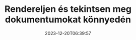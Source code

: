 ---
############################# Static ############################
layout: "family"
date: 2023-12-20T06:39:57
draft: false

product: "Viewer"
product_tag: "viewer"

############################# Head ############################
head_title: "Render and View Documents API | On Premise API és online szolgáltatás"
head_description: "Rendereljen és tekintsen meg Word, PDF, Excel, Powerpoint vagy képfájlokat egyszerűen és ingyenesen"

############################# Header ############################
title: "Rendereljen és tekintsen meg dokumentumokat könnyedén"
description: |
  Hatékony Viewer API a különböző fájlok PDF, HTML és kép formátumban való megjelenítéséhez.

  Töltsön be dokumentumokat különböző forrásokból, beleértve a fájlokat, adatfolyamokat, URL-eket, FTP-kiszolgálókat, Amazon S3-at, Azure Blob Storage-ot és egyebeket.

  Hozzon létre reszponzív HTML-oldalakat, védje meg a kimeneti PDF-fájlokat, és rendezze át az oldalakat, forgassa el az oldalakat, jelenítsen meg jegyzeteket és megjegyzéseket, ha szükséges.
  

############################# Platforms ############################
supported_platforms:
  enable: true  
  head_title: "Válassza ki a platformját"
  title: "Támogatott platformok"
  description: "A GroupDocs.Viewer könyvtár a következő operációs rendszereket és keretrendszereket támogatja"
  details_link_title: "Tudj meg többet"
  items:
    # supported_platforms loop
    - title: ".NET"
      description: "GroupDocs.Viewer for .NET"
      color: "blue"
      tag: "net"
      link: "/viewer/net/"
      features_link: "https://docs.groupdocs.com/viewer/net/system-requirements/"
      features:
        # features loop
        - content: ".NET Framework 4.6.2+  <br>  .NET Core 3.1  <br>  .NET 6+"
          rows: "3"
        # features loop
        - content: "Windows, Linux"
          rows: "1"
        # features loop
        - content: "180+ file formats"
          rows: "1"
        # features loop
        - content: "UI package for ASP.NET Core"
          rows: "1"
        # features loop
        - content: "ASP.NET WebForms Demo  <br>  ASP.NET MVC Demo  <br>  ASP.NET Core Demo"
          rows: "3"
    
    # supported_platforms loop
    - title: "Java"
      description: "GroupDocs.Viewer for Java"
      color: "red"
      tag: "java"
      link: "/viewer/java/"
      features_link: "https://docs.groupdocs.com/viewer/java/system-requirements/"
      features:
        # features loop
        - content: "J2SE 8.0 (1.8)+"
          rows: "3"
        # features loop
        - content:  "Windows, Linux, macOS"
          rows: "1"       
        # features loop
        - content:  "180+ file formats"
          rows: "1"
        # features loop
        - content:  "UI package for Spring and Dropwizard"
          rows: "1"
        # features loop
        - content:  "Spring Demo  <br>  Dropwizard demo"
          rows: "3"

    # supported_platforms loop
    - title: "Node.js"
      description: "GroupDocs.Viewer for Node.js"
      color: "green"
      tag: "nodejs-java"
      link: "/viewer/nodejs-java/"
      features_link: "https://docs.groupdocs.com/viewer/nodejs-java/system-requirements/"
      features:
        # features loop
        - content: "Node.js 16+  <br>  and J2SE 8.0 (1.8)+"
          rows: "3"
        # features loop
        - content:  "Windows, Linux, macOS"
          rows: "1"
        # features loop
        - content:  "180+ file formats"
          rows: "1"
        # features loop
        - content:  "UI package - coming soon "
          rows: "1" 
        # features loop
        - content:  "Demo - coming soon "
          rows: "3" 



############################# Features ############################

features:
  enable: true
  title: "A GroupDocs.Viewer szolgáltatáskészlete"
  description: "API különböző típusú, például HTML-, PDF-, PNG- és JPEG-fájlok megjelenítéséhez az alkalmazásokban, hogy azokat harmadik féltől származó szoftverek nélkül is megtekinthesse."

  items:
    # feature loop
    - icon: "view"
      title: "Dokumentumok és képek megtekintése"
      content: "Tekintse meg a dokumentumokat HTML-, PDF-, PNG- és JPEG-fájlokként."
    # feature loop
    - icon: "password"
      title: "Nyissa meg a védett dokumentumokat"
      content: "Adjon meg egy jelszót a titkosított dokumentumok megnyitásához."

    # feature loop
    - icon: "load"
      title: "Fájlok betöltése bárhonnan"
      content: "Töltsön be dokumentumokat különféle fájlokról, URL-ekről, FTP-szerverekről, Amazon S3-ról és egyebekről."
    
    # feature loop
    - icon: "pages"
      title: "Az összes vagy bizonyos oldalak megjelenítése"
      content: "Adja meg a megjelenítendő oldalszámok tartományát."


############################# Code samples ############################
code_samples:
  enable: true
  title: "GroupDocs.Viewer kódminták"
  description: "Néhányan a GroupDocs.Viewer tipikus műveleteit használják C#, Java, TypeScript nyelven"
  items:
    # code sample loop
    - title: "Hogyan lehet DOCX fájlokat PDF formátumba renderelni"
      content: |
        A DOCX dokumentumokat PDF formátumba renderelheti Microsoft Word vagy más szoftver telepítése nélkül. Könnyedén tölthet be és tekinthet meg DOCX-fájlokat .NET-alkalmazásában, legyen szó akár webes, akár asztali alkalmazásról. Íme egy példa arra, hogyan lehet DOCX fájlt PDF formátumba renderelni: 
      samples:
        - language: "C#"
          color: "blue"
          content: |
            ```csharp {style=abap}   
            // Töltsön be DOCX fájlt a rendereléshez
            using (Viewer viewer = new Viewer("sample.docx"))
            {
              // A DOCX renderelése PDF-fájlba
              PdfViewOptions viewOptions = new PdfViewOptions();
              viewer.View(viewOptions);
            }
            ```
        - language: "Java"
          color: "red"
          content: |
            ```java {style=abap}   
            import com.groupdocs.viewer.Viewer;
            import com.groupdocs.viewer.options.PdfViewOptions;
            // ...
            // Töltsön be DOCX fájlt a rendereléshez
            try (Viewer viewer = new Viewer("sample.docx")) {
                // A DOCX renderelése PDF-fájlba
                PdfViewOptions viewOptions = new PdfViewOptions();
                viewer.view(viewOptions);
            }
            ```
        - language: "TypeScript"
          color: "green"
          content: |
            ```javascript {style=abap}  
            // Töltsön be DOCX fájlt a rendereléshez
            const viewer = new groupdocs.viewer.Viewer("sample.docx")
            
            // A DOCX renderelése PDF-fájlba
            const viewOptions = groupdocs.viewer.PdfViewOptions(output.pdf)
            viewer.view(viewOptions)
            ```


############################# Formats ############################
formats:
  enable: true
  title:  "180+ fájlformátum támogatott"
  description: "A GroupDocs.Viewer támogatja a legnépszerűbb [fájlformátumokkal](https://docs.groupdocs.com/viewer/net/supported-document-formats/) végzett műveleteket" 



############################# Metrics ############################

metrics:
  enable: true
  title: "Mélyreható mérőszámok és statisztikai betekintések"
  description: "Merüljön el kulcsszámaink részletes lebontásában, átfogó mutatókat és statisztikai betekintést nyújtva eredményeinket, hatásunkat és növekedésünket illetően."

  items:
    # metrics loop
    - number: "180+"
      title: "Támogatott formátumok"
      content: "Több mint 180 fájlformátum, köztük dokumentumok, képek és CAD-rajzok problémamentes megtekintése. Átfogó megtekintési megoldásunkkal törje meg a kompatibilitási akadályokat, és könnyedén hozzáférhet a különféle fájlokhoz."

    # metrics loop
    - number: "1.0M"
      title: "NuGet letöltések"
      content: "NuGet csomagmegoldásunk megbízható és széles körben elfogadott erőforrássá vált a fejlesztői közösségben, zökkenőmentes integrációt és értékes funkcionalitást biztosítva számtalan projekt számára."

    # metrics loop
    - number: "10+"
      title: "Könyvtárak"
      content: "Termékünk több mint 10 könyvtárat tartalmaz, amelyek fejlett funkciókat kínálnak a teljesítmény optimalizálása érdekében. Ezeket a könyvtárakat úgy tervezték, hogy páratlan képességekkel kielégítsék a különböző fejlesztési igényeket."
    
    # metrics loop
    - number: "100+"
      title: "Boldog ügyfelek"
      content: "A világ legikonikusabb márkáit szolgáljuk ki. Fedezze fel, miért szeretik több százan a GroupDocs.Viewer-t! Fedezze fel a zökkenőmentes navigációt, a kényelmes együttműködést és a páratlanul egyszerű használatot. Csatlakozz most!"



############################# Customers ############################
# logo size X1 => 170:70  X2 => 340 : 140

customers:
  enable: true
  title: "Boldog ügyfeleink"
  description: "A GroupDocs könyvtárakat világszerte elismert és előkelő márkák alkalmazzák szerte a világon."

  items:
    # customers loop
    - title: "BenQ Corporation"
      logo: "benq"
    # customers loop
    - title: "Nasdaq Stock Market"
      logo: "nasdaq"
    # customers loop
    - title: "AT&T Inc."
      logo: "att"
    # customers loop
    - title: "AstraZeneca"
      logo: "astrazeneca"
    # customers loop
    - title: "Central Bank of Argentina"
      logo: "argentinacentralbank"
    # customers loop
    - title: "Roche Holding AG"
      logo: "roche"
    # customers loop
    - title: "Capita"
      logo: "capita"
    # customers loop
    - title: "Axa S.A."
      logo: "axa"
    # customers loop
    - title: "Instructure Inc."
      logo: "instructure"
     # customers loop
    - title: "Wipro"
      logo: "wipro"



############################# Actions ############################

actions:
  enable: true
  title: "Készen áll az indulásra?"
  description: "Próbálja ki ingyenesen a GroupDocs.Viewer funkcióit, vagy kérjen licencet"
  items:
    #  loop
    - title: ".NET"
      link: "/viewer/net/"
      color: "blue"
        #  loop
    - title: "Java"
      link: "/viewer/java/"
      color: "red"
        #  loop
    - title: "Node.js"
      link: "/viewer/nodejs-java/"
      color: "green"


############################# Faq ############################

faq:
  enable: true
  title:  "Gyakori kérdések és aggályok"
  description:  "A gyakori kérdésekre keressen válaszokat a GYIK részben, hogy gyorsan válaszolhasson kérdéseire és aggályaira."
  items:
    #  loop
    - question: "Értékelhetem a GroupDocs termékeket a vásárlás előtt?"
      answer: |
        Igen! Minden GroupDocs-termék kockázatmentes, értékelő verzióval rendelkezik. Nyomatékosan javasoljuk a fejlesztőknek, hogy vásárlás előtt töltsék le és próbálják ki API-jainkat, hogy azok 100%-osan kielégítsék az Ön igényeit.
    #  loop
    - question: "A GroupDocs készít termékbemutatókat?"
      answer: |
        Nem, mi az API-inkra és a lehető legfunkcionálisabb és legstabilabb termékekre összpontosítunk. Teljesen működőképes és ingyenes próbaverziókat kínálunk [ideiglenes licenc](https://purchase.groupdocs.com/temporary-license/) formájában, így Ön is kipróbálhatja a terméket.    
    #  loop
    - question: "Hol tudom letölteni a terméket?"
      answer: |
        Minden termék letölthető a [webhelyről](https://releases.groupdocs.com). Szoftverünk fizikai másolatát nem küldjük postai úton.
    #  loop
    - question: "A GroupDocs fejlesztői licence felhasználónként vagy megnevezett felhasználónként vonatkozik?"
      answer: |
        A GroupDocs fejlesztői licencek felhasználónként érvényesek, nem megnevezett felhasználókonként. Tisztában vagyunk vele, hogy a kódoló csapat tagjai idővel változhatnak, és nem célszerű minden alkalommal frissíteni a licencet.
    #  loop
    - question: "Csak aktív fejlesztőknek van szükségünk licencre? Például van egy két fejlesztőből álló csapatunk az A műszakban és egy két fejlesztőből álló csapat a B műszakban… ebben a helyzetben két vagy négy licencre van szükségünk?"
      answer: |
        Minden fejlesztőnek, aki a projekten dolgozik, licenccel kell rendelkeznie. Ebben a helyzetben a GroupDocs négytagúnak tekinti a csapatát (annak ellenére, hogy különböző időpontokban dolgoznak). 


############################# Cloud ############################

cloud_links:
  enable: true
  title: "GroupDocs.Viewer alacsony kódú API-k"
  description: "Felhőalapú REST API-nkkal felgyorsíthatja a dokumentumok vagy képek megtekintését bármilyen típusú alkalmazásban"

  items:
    #  loop
    - icon: "groupdocs_viewer-for-curl"
      title: "GroupDocs.Viewer Cloud for cURL"
      link: "https://products.groupdocs.cloud/viewer/curl"
      content: "Használja a cURL RESTful dokumentumnézegető API-t a Microsoft Office, PDF és más szabványos fájlformátumok hatékony megjelenítéséhez és bemutatásához alkalmazásaiban."

    #  loop
    - icon: "groupdocs_viewer-for-net"
      title: "GroupDocs.Viewer Cloud for .NET"
      link: "https://products.groupdocs.cloud/viewer/net"
      content: "A .NET-alkalmazások dokumentummegtekintési képességeinek javítása a .NET-hez készült Cloud SDK segítségével. Tekintse meg a dokumentumokat zökkenőmentesen HTML, PDF vagy képformátumban."

    #  loop
    - icon: "groupdocs_viewer-for-java"
      title: "GroupDocs.Viewer Cloud for Java"
      link: "https://products.groupdocs.cloud/viewer/java"
      content: "Integráljon fejlett dokumentum-megjelenítési képességeket Java-alkalmazásaiba egy erre a célra kialakított Java Document Viewer SDK segítségével."
    

############################# Apps ############################

app_links:
  enable: true
  title: "GroupDocs.Viewer NoCode alkalmazások"
  description: "Online alkalmazás, amely lehetővé teszi több mint 180 népszerű fájlformátum megtekintését a böngészőben"

  items:
    #  loop
    - icon: "groupdocs_viewer-app"
      title: "GroupDocs.Viewer Total"
      link: "https://products.groupdocs.app/viewer/total"
      content: "Fedezzen fel egy ingyenes online alkalmazást, amellyel több mint 180 fájlformátumot tekinthet meg közvetlenül kedvenc webböngészőjéből."

    #  loop
    - icon: "groupdocs_words-app"
      title:  "GroupDocs.Viewer DOCX"
      link: "https://products.groupdocs.app/viewer/docx"
      content: "Webalapú eszköz a Microsoft Word fájlok könnyű megtekintésére különféle eszközökön."

    #  loop
    - icon: "groupdocs_pdf-app"
      title:  "GroupDocs.Viewer PDF"
      link: "https://products.groupdocs.app/viewer/pdf"
      content: "Nyissa meg és tekintse meg a PDF-fájlokat online az ingyenes PDF-nézegetővel."
    



---